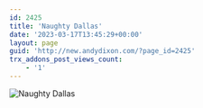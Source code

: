 ```yaml
---
id: 2425
title: 'Naughty Dallas'
date: '2023-03-17T13:45:29+00:00'
layout: page
guid: 'http://new.andydixon.com/?page_id=2425'
trx_addons_post_views_count:
    - '1'
---
```


![Naughty Dallas](https://i0.wp.com/assets.g8x2.ldn.idrivee2-23.com/posters/Naughty%20Dallas%2001.jpg?w=1200&ssl=1 "Naughty Dallas")